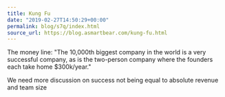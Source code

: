 ```yaml
---
title: Kung Fu
date: "2019-02-27T14:50:29+00:00"
permalink: blog/s7q/index.html
source_url: https://blog.asmartbear.com/kung-fu.html
---
```


The money line: "The 10,000th biggest company in the world is a very successful company, as is the two-person company where the founders each take home \$300k/year."

We need more discussion on success not being equal to absolute revenue and team size
